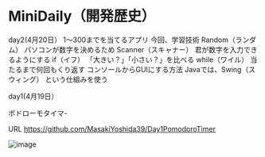 # MiniDaily（開発歴史）
  day2(4月20日）
  1～300までを当てるアプリ
  今回、学習技術
  Random（ランダム）	パソコンが数字を決めるため
  Scanner（スキャナー）	君が数字を入力できるようにする
  if（イフ）	「大きい？」「小さい？」を比べる
  while（ワイル）	当たるまで何回もくり返す
  コンソールからGUIにする方法
  Javaでは、Swing（スウィング） という仕組みを使う


  day1(4月19日）
  
  ポドローモタイマ- 
  
  URL https://github.com/MasakiYoshida39/Day1PomodoroTimer

  
![image](https://github.com/user-attachments/assets/724db85e-0f16-4160-ad82-5c2ba71e868f)



